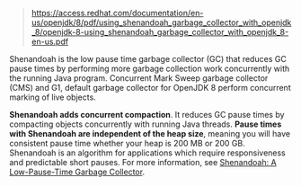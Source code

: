 
> https://access.redhat.com/documentation/en-us/openjdk/8/pdf/using_shenandoah_garbage_collector_with_openjdk_8/openjdk-8-using_shenandoah_garbage_collector_with_openjdk_8-en-us.pdf

Shenandoah is the low pause time garbage collector (GC) that reduces GC pause times by performing
more garbage collection work concurrently with the running Java program. Concurrent Mark Sweep
garbage collector (CMS) and G1, default garbage collector for OpenJDK 8 perform concurrent marking
of live objects.

**Shenandoah adds concurrent compaction**. It reduces GC pause times by compacting objects
concurrently with running Java threads. **Pause times with Shenandoah are independent of the heap size**,
meaning you will have consistent pause time whether your heap is 200 MB or 200 GB. Shenandoah is an
algorithm for applications which require responsiveness and predictable short pauses. For more
information, see [Shenandoah: A Low-Pause-Time Garbage Collector](https://openjdk.java.net/jeps/189).



